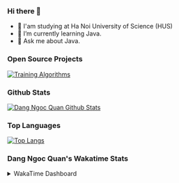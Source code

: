 ### Hi there 👋

- 📖 I'am studying at Ha Noi University of Science (HUS)
- 🌱 I’m currently learning Java.
- 💬 Ask me about Java.




### Open Source Projects
[![Training Algorithms](https://github-readme-stats.vercel.app/api/pin/?username=dangngocquan&repo=TrainingAlgorithms&theme=midnight-purple)](https://github.com/dangngocquan/TrainingAlgorithms)



### Github Stats
[![Dang Ngoc Quan Github Stats](https://github-readme-stats.vercel.app/api?username=dangngocquan&count_private=true&theme=chartreuse-dark&show_icons=true)](https://github.com/dangngocquan)


### Top Languages
[![Top Langs](https://github-readme-stats.vercel.app/api/top-langs/?username=dangngocquan&langs_count=8&layout=compact&theme=midnight-purple)](https://github.com/dangngocquan)

### Dang Ngoc Quan's Wakatime Stats
<details>
  <summary> 
    WakaTime Dashboard
    <br>
  </summary>
  <p>
    <br>
    <img src="https://wakatime.com/share/@dangngocquan/62c238c3-d392-4266-838a-5422dba6602b.svg" height="600" width="800">
  </p>
</details>